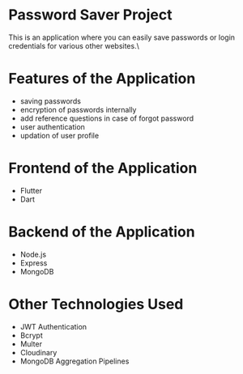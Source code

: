 # Password Saver Project

This is an application where you can easily save passwords or login credentials for various other websites.\

# Features of the Application
- saving passwords 
- encryption of passwords internally
- add reference questions in case of forgot password
- user authentication
- updation of user profile

# Frontend of the Application 
- Flutter
- Dart

# Backend of the Application
- Node.js
- Express
- MongoDB

# Other Technologies Used
- JWT Authentication
- Bcrypt 
- Multer
- Cloudinary
- MongoDB Aggregation Pipelines
